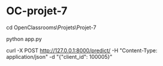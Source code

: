# OC-projet-7

cd OpenClassrooms\Projets\Projet-7

python app.py

curl -X POST http://127.0.0.1:8000/predict/ -H "Content-Type: application/json" -d "{\"client_id\": 100005}"

